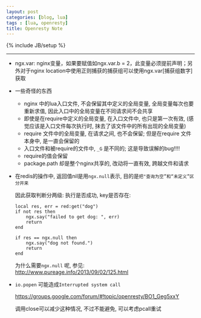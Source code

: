 ```yaml
---
layout: post
categories: [blog, lua]
tags : [lua, openresty]
title: Openresty Note
---
```

{% include JB/setup %}

---

* ngx.var: nginx变量，如果要赋值如ngx.var.b = 2，此变量必须提前声明；另外对于nginx location中使用正则捕获的捕获组可以使用ngx.var[捕获组数字]获取

* 一些奇怪的东西

  * nginx 中的lua入口文件, 不会保留其中定义的全局变量, 全局变量每次也要重新求值, 因此入口中的全局变量在不同请求间不会共享
  * 即使是在require中定义的全局变量, 在入口文件中, 也只是第一次有效, (感觉应该是入口文件每次执行时, 抹去了该文件中的所有出现的全局变量)
  * require 文件中的全局变量, 在请求之间, 也不会保留; 但是在require 文件本身中, 是一直会保留的
  * 入口文件和被require的文件中, `_G` 是不同的;  这是导致误解的bug!!!!
  * require的值会保留
  * package.path 却是整个nginx共享的, 改动将一直有效, 跨越文件和请求

* 在redis的操作中, 返回值nil是用`ngx.null`表示, 目的是`把"查询为空”和“未定义”区分开来`

  因此获取判断分两级: 执行是否成功, key是否存在:

      local res, err = red:get("dog")
      if not res then
          ngx.say("failed to get dog: ", err)
          return
      end

      if res == ngx.null then
          ngx.say("dog not found.")
          return
      end

  为什么需要`ngx.null` 呢, 参见: <http://www.pureage.info/2013/09/02/125.html>

* `io.popen` 可能造成`Interrupted system call`

  <https://groups.google.com/forum/#!topic/openresty/BO1_Geg5xxY>

  调用close可以减少这种情况, 不过不能避免, 可以考虑pcall重试
